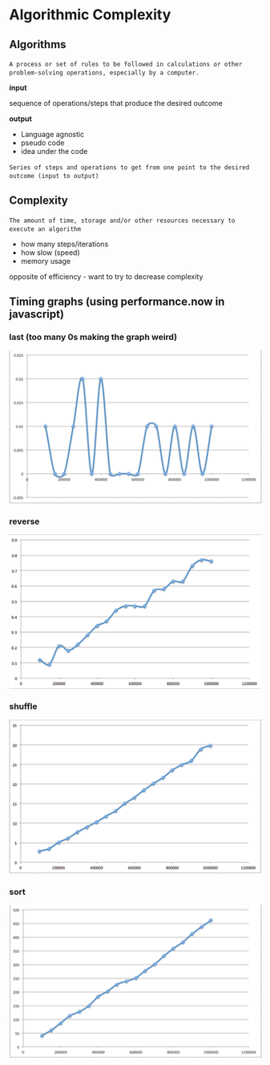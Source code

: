# Algorithmic Complexity

## Algorithms

`A process or set of rules to be followed in calculations or other problem-solving operations, especially by a computer.`

**input**

sequence of operations/steps that produce the desired outcome

**output**

- Language agnostic
- pseudo code
- idea under the code

`Series of steps and operations to get from one point to the desired outcome (input to output)`

## Complexity

`The amount of time, storage and/or other resources necessary to execute an algorithm`

- how many steps/iterations
- how slow (speed)
- memory usage

opposite of efficiency - want to try to decrease complexity

<!-- ## Github project -->

<!-- - timing code
- readme with plotted graphs - linking to algorithms
- folder of algorithms written -->

## Timing graphs (using performance.now in javascript)
### last (too many 0s making the graph weird)
![last](images/last-data.png)
### reverse
![reverse](images/reverse-data.png)
### shuffle
![shuffle](images/shuffle-data.png)
### sort
![sort](images/sort-data.png)
